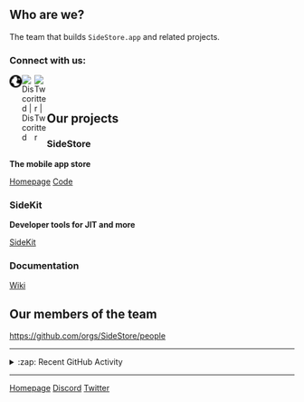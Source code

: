 <!-- 
Docs: How to use GitHub README and actions to auto-generate embedded content.
https://github.com/anuraghazra/github-readme-stats
https://www.youtube.com/watch?v=n6d4KHSKqGk
https://github.com/rahuldkjain/github-profile-readme-generator
 -->

## Who are we?

The team that builds `SideStore.app` and related projects.

### Connect with us:

<!--
[![Website](https://img.shields.io/website?label=sidestore.io&style=for-the-badge&url=https://sidestore.io)](https://sidestore.io)
[![Twitter Follow](https://img.shields.io/twitter/follow/sidestore_io?color=1DA1F2&logo=twitter&style=for-the-badge)](https://twitter.com/intent/follow?original_referer=https%3A%2F%2Fgithub.com%2Fsidestore&screen_name=sidestore)
[![GitHub Followers](https://img.shields.io/github/followers/sidestore?style=for-the-badge)]()
[![GitHub Sponsors](https://img.shields.io/github/sponsors/sidestore?style=for-the-badge
)]() 
-->

[<img align="left" alt="sidestore.io" width="22px" src="https://raw.githubusercontent.com/iconic/open-iconic/master/svg/globe.svg" />][website]
[<img align="left" alt="Discord | Discord" width="22px" src="https://cdn.jsdelivr.net/npm/simple-icons@v3/icons/discord.svg" />][discord]
[<img align="left" alt="Twitter | Twitter" width="22px" src="https://cdn.jsdelivr.net/npm/simple-icons@v3/icons/twitter.svg" />][twitter]

<br />
<br />

## Our projects

### SideStore

__The mobile app store__

[Homepage][website]
[Code][git.sidestore]

### SideKit

__Developer tools for JIT and more__

[SideKit][git.sidekit]

### Documentation

[Wiki][wiki]

## Our members of the team

https://github.com/orgs/SideStore/people

---

<details>
  <summary>:zap: Recent GitHub Activity</summary>

<!--START_SECTION:activity-->
1. 🗣 Commented on [#809](https://github.com/SideStore/SideStore/issues/809) in [SideStore/SideStore](https://github.com/SideStore/SideStore)
2. 🎉 Merged PR [#5](https://github.com/SideStore/AltSign/pull/5) in [SideStore/AltSign](https://github.com/SideStore/AltSign)
3. 🗣 Commented on [#809](https://github.com/SideStore/SideStore/issues/809) in [SideStore/SideStore](https://github.com/SideStore/SideStore)
4. 🗣 Commented on [#809](https://github.com/SideStore/SideStore/issues/809) in [SideStore/SideStore](https://github.com/SideStore/SideStore)
5. 🗣 Commented on [#809](https://github.com/SideStore/SideStore/issues/809) in [SideStore/SideStore](https://github.com/SideStore/SideStore)
6. 🗣 Commented on [#809](https://github.com/SideStore/SideStore/issues/809) in [SideStore/SideStore](https://github.com/SideStore/SideStore)
7. 🗣 Commented on [#809](https://github.com/SideStore/SideStore/issues/809) in [SideStore/SideStore](https://github.com/SideStore/SideStore)
8. 💪 Opened PR [#809](https://github.com/SideStore/SideStore/pull/809) in [SideStore/SideStore](https://github.com/SideStore/SideStore)
9. 💪 Opened PR [#5](https://github.com/SideStore/AltSign/pull/5) in [SideStore/AltSign](https://github.com/SideStore/AltSign)
10. 🗣 Commented on [#794](https://github.com/SideStore/SideStore/issues/794) in [SideStore/SideStore](https://github.com/SideStore/SideStore)
11. 🎉 Merged PR [#807](https://github.com/SideStore/SideStore/pull/807) in [SideStore/SideStore](https://github.com/SideStore/SideStore)
12. 🗣 Commented on [#227](https://github.com/SideStore/SideStore/issues/227) in [SideStore/SideStore](https://github.com/SideStore/SideStore)
13. 💪 Opened PR [#807](https://github.com/SideStore/SideStore/pull/807) in [SideStore/SideStore](https://github.com/SideStore/SideStore)
14. 🗣 Commented on [#52](https://github.com/SideStore/SideStore-Docs/issues/52) in [SideStore/SideStore-Docs](https://github.com/SideStore/SideStore-Docs)
15. 🗣 Commented on [#52](https://github.com/SideStore/SideStore-Docs/issues/52) in [SideStore/SideStore-Docs](https://github.com/SideStore/SideStore-Docs)
16. 💪 Opened PR [#52](https://github.com/SideStore/SideStore-Docs/pull/52) in [SideStore/SideStore-Docs](https://github.com/SideStore/SideStore-Docs)
17. 🗣 Commented on [#712](https://github.com/SideStore/SideStore/issues/712) in [SideStore/SideStore](https://github.com/SideStore/SideStore)
18. 🎉 Merged PR [#51](https://github.com/SideStore/SideStore-Docs/pull/51) in [SideStore/SideStore-Docs](https://github.com/SideStore/SideStore-Docs)
19. 💪 Opened PR [#51](https://github.com/SideStore/SideStore-Docs/pull/51) in [SideStore/SideStore-Docs](https://github.com/SideStore/SideStore-Docs)
20. 🗣 Commented on [#806](https://github.com/SideStore/SideStore/issues/806) in [SideStore/SideStore](https://github.com/SideStore/SideStore)
<!--END_SECTION:activity-->

</details>

---

[Homepage][patreon] [Discord][discord] [Twitter][twitter]

<!--
- [Patreon][patreon]
- [OpenCollective][opencollective]
- [YouTube][youtube]
-->

[website]: https://sidestore.io
[wiki]: https://wiki.sidestore.io
[twitter]: https://twitter.com/sidestore_io
[discord]: https://discord.gg/sidestore-949183273383395328
[youtube]: https://youtube.com/TODO
[patreon]: https://www.patreon.com/SideStore
[opencollective]: https://opencollective.com/TODO
[git.sidestore]: https://github.com/SideStore/SideStore/
[git.sidekit]: https://github.com/SideStore/SideKit

